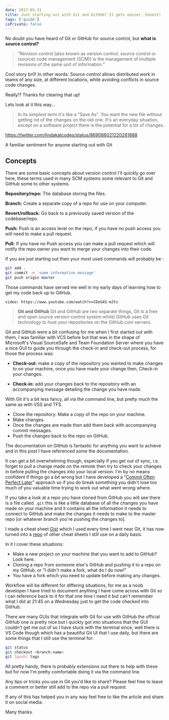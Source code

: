 ```yaml
---
date: 2017-05-31
title: Just starting out with Git and GitHub? It gets easier, honest!
tags: ['guide']
isPrivate: false
---
```


No doubt you have heard of Git or GitHub for source control, but
**what is source control?**

> “Revision control (also known as version control, source control or
> (source) code management (SCM)) is the management of multiple
> revisions of the same unit of information.”

Cool story br0! In other words: Source control allows distributed work
in teams of any size, at different locations, while avoiding conflicts
in source code changes.

Really!? Thanks for clearing that up!

Lets look at it this way…

> In its simplest term it's like a “Save As”. You want the new file
> without getting rid of the changes on the old one. It's an everyday
> situation, except on a software project there is the potential for a
> lot of changes.

https://twitter.com/lindakatcodes/status/869086021220261888

A familiar sentiment for anyone starting out with Git

## Concepts

There are some basic concepts about version control I'll quickly go
over here, these terms used in many SCM systems some relevant to Git
and GitHub some to other systems.

**Repository/repo:** The database storing the files.

**Branch:** Create a separate copy of a repo for use on your computer.

**Revert/rollback:** Go back to a previously saved version of the
codebase/repo.

**Push:** Push is an access level on the repo, if you have no push
access you will need to make a pull request.

**Pull:** If you have no Push access you can make a pull request which
will notify the repo owner you want to merge your changes into their
code.

If you are just starting out then your most used commands will
probably be :

```bash
git add .
git commit -m 'some informative message'
git push origin master
```

Those commands have served me well in my early days of learning how to
get my code back up to GitHub.

`video: https://www.youtube.com/watch?v=CDeG4S-mJts`

> **Git and GitHub** Git and GitHub are two separate things, Git is a
> free and open source version control system whilst GitHub uses Git
> technology to host your repositories on the GitHub.com servers.

Git and GitHub were a bit confusing for me when I first started out
with them, I was familiar with VCS before but that was in the shape of
Microsoft's Visual SourceSafe and Team Foundation Server where you
have a nice GUI to guide you through the check-in and check-out
process, for those the process was:

- **Check-out:** make a copy of the repository you wanted to make
  changes to on your machine, once you have made your change then,
  Check-in your changes.

- **Check-in:** add your changes back to the repository with an
  accompanying message detailing the change you have made.

With Git it's a bit less fancy, all via the command line, but pretty
much the same as with VSS and TFS.

- Clone the repository: Make a copy of the repo on your machine.
- Make changes.
- Once the changes are made then add them back with accompanying
  commit messages.
- Push the changes back to the repo on GitHub.

The documentation on GitHub is fantastic for anything you want to
achieve and in this post I have referenced some the documentation.

It can get a bit overwhelming though, especially if you get out of
sync, i.e. forget to pull a change made on the remote then try to
check your changes in before pulling the changes into your local
version. I'm by no means confident if things go a bit wrong but I have
developed a “[Commit Often Perfect Later]” approach so if you do break
something you didn't lose too much of you valuable time trying to work
out what went wrong where.

If you take a look at a repo you have cloned from GitHub you will see
there is a file called `.git` this is like a little database of all
the changes you have made on your machine and it contains all the
information it needs to connect to GitHub and make the changes it
needs to make to the master repo [or whatever branch you're pushing
the changes to].

I made a cheat sheet [Gist] which I used every time I went near Git,
it has now turned into a [repo] of other cheat sheets I still use on a
daily basis.

In it I cover these situations:

- Make a new project on your machine that you want to add to GitHub?
  Look here.
- Cloning a repo from someone else's GitHub and pushing it to a repo
  on my GitHub, or “I didn't make a fork, what do I do now!”
- You have a fork which you need to update before making any changes.

Workflow will be different for differing situations, for me as a noob
developer I have tried to document anything I have come across with
Git so I can reference back to it for that one time I need it but
can't remember what I did at 21:45 on a Wednesday just to get the code
checked into GitHub.

There are many GUIs that integrate with Git for use with GitHub the
official GitHub one is pretty nice but I quickly got into situations
that the GUI couldn't get me out of so I have stuck with the terminal
since, well there is VS Code though which has a beautiful Git UI that
I use daily, but there are some things that I still use the terminal
for:

```bash
git status
git checkout <branch-name>
git [push] tags
```

All pretty handy, there is probably extensions out there to help with
these but for now I'm pretty comfortable doing it via the command
line.

Any tips or tricks you use in Git you'd like to share? Please feel
free to leave a comment or better still add to the repo via a pull
request.

If any of this has helped you in any way feel free to like the article
and share it on social media.

Many thanks.

<!-- LINKS -->

[commit often perfect later]:
  https://gist.github.com/SethRobertson/1540906/68feeabfe906ec1eb893e4fa45f402795ed6e62c#commit
[gist]:
  https://gist.github.com/spences10/5c492e197e95158809a83650ff97fc3a#useful-git-commands
[repo]: https://github.com/spences10/cheat-sheets
